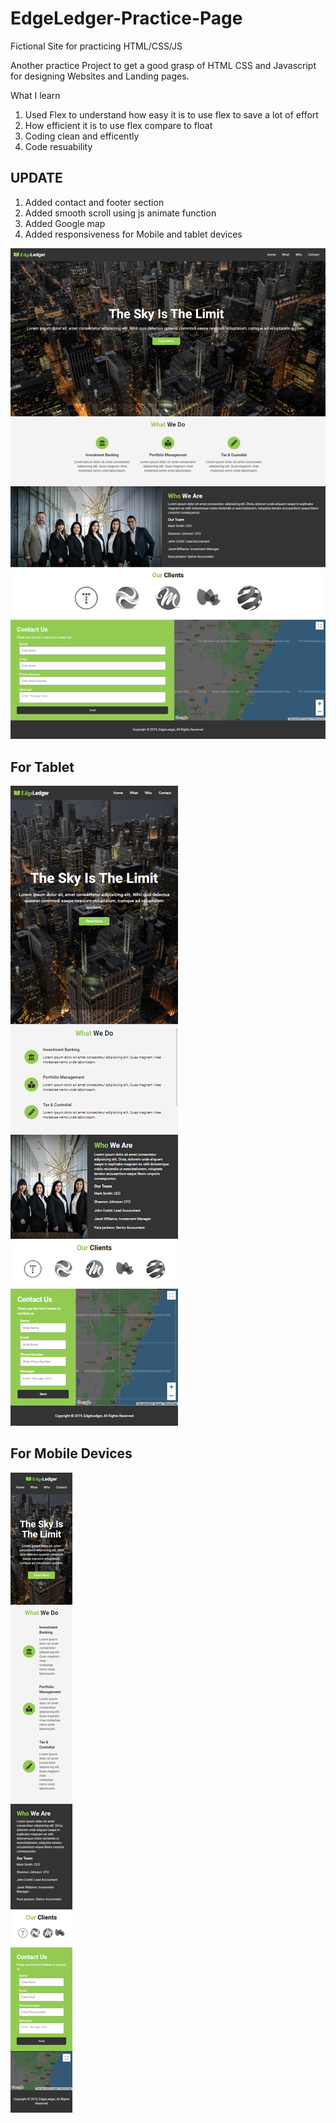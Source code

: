 # EdgeLedger-Practice-Page
Fictional Site for practicing HTML/CSS/JS 

Another practice Project to get a good grasp of HTML CSS and Javascript for designing Websites and Landing pages.

What I learn
1. Used Flex to understand how easy it is to use flex to save a lot of effort
2. How efficient it is to use flex compare to float
3. Coding clean and efficently
4. Code resuability


## UPDATE
1. Added contact and footer section
2. Added smooth scroll using js animate function
3. Added Google map 
4. Added responsiveness for Mobile and tablet devices


![alt text](img/screenshot.png)
## For Tablet
![alt text](img/screenshot-tab.png)
## For Mobile Devices
![alt text](img/screenshot-mob.png)

